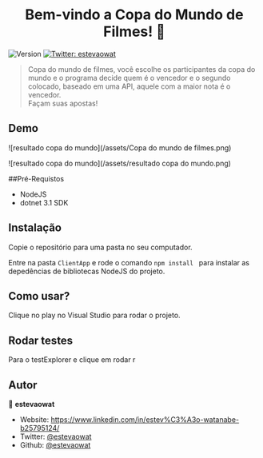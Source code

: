 <h1 align="center">Bem-vindo a Copa do Mundo de  Filmes! 👋</h1>
<p>
  <img alt="Version" src="https://img.shields.io/badge/version-0.1.0-blue.svg?cacheSeconds=2592000" />
  <a href="https://twitter.com/estevaowat" target="_blank">
    <img alt="Twitter: estevaowat" src="https://img.shields.io/twitter/follow/estevaowat.svg?style=social" />
  </a>
</p>

>Copa do mundo de filmes, você escolhe os participantes da copa do mundo e o programa decide quem é o vencedor e o segundo colocado, baseado em uma API, aquele com a maior nota é o vencedor.<br/>
Façam suas apostas!

## Demo

![resultado copa do mundo](/assets/Copa do mundo de filmes.png)

![resultado copa do mundo](/assets/resultado copa do mundo.png)



##Pré-Requistos
- NodeJS
- dotnet 3.1 SDK

## Instalação
Copie o repositório para uma pasta no seu computador.

Entre na pasta ``` ClientApp ``` e rode o comando ```npm install ``` para instalar as depedências de bibliotecas NodeJS do projeto.

## Como usar?
Clique no play no Visual Studio para rodar o projeto.

## Rodar testes
Para o testExplorer e clique em rodar r

## Autor

👤 **estevaowat**

* Website: https://www.linkedin.com/in/estev%C3%A3o-watanabe-b25795124/
* Twitter: [@estevaowat](https://twitter.com/estevaowat)
* Github: [@estevaowat](https://github.com/estevaowat)
